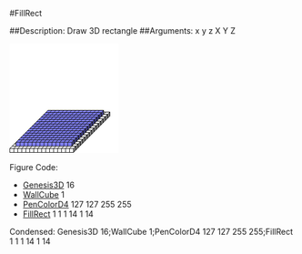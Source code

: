 #FillRect

##Description: Draw 3D rectangle <x1> <y1> <z1> <x2> <y2> <z2>
##Arguments: x y z X Y Z

![](FillRect.png)

Figure Code:
- [Genesis3D](Genesis3D.md) 16
- [WallCube](WallCube.md) 1
- [PenColorD4](PenColorD4.md) 127 127 255 255
- [FillRect](FillRect.md) 1 1 1 14 1 14

Condensed: Genesis3D 16;WallCube 1;PenColorD4 127 127 255 255;FillRect 1 1 1 14 1 14

